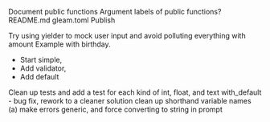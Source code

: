 Document public functions
Argument labels of public functions?
README.md
gleam.toml
Publish

Try using yielder to mock user input and avoid polluting everything with amount
Example with birthday.
   - Start simple,
   - Add validator,
   - Add default

Clean up tests and add a test for each kind of int, float, and text
with_default - bug fix, rework to a cleaner solution
clean up shorthand variable names (a)
make errors generic, and force converting to string in prompt
